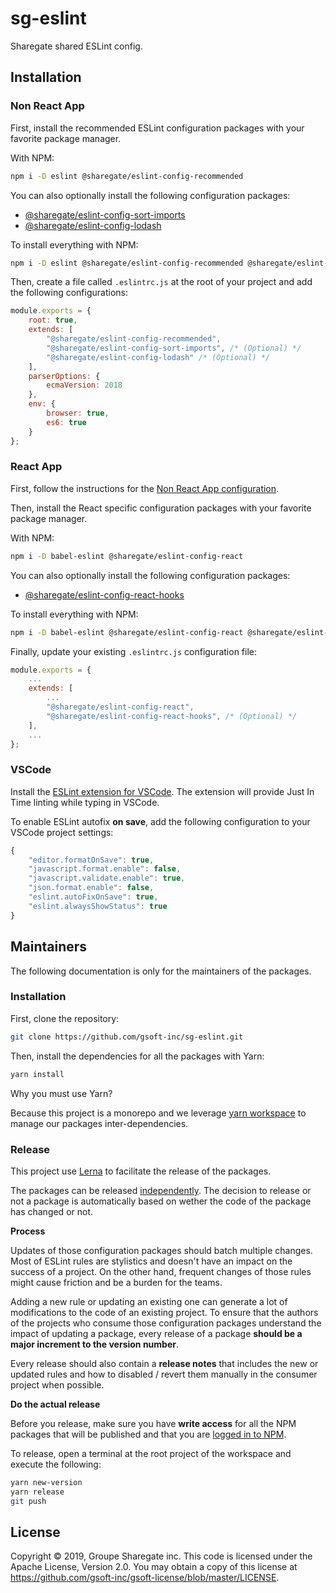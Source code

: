 # sg-eslint

Sharegate shared ESLint config.

## Installation

### Non React App

First, install the recommended ESLint configuration packages with your favorite package manager.

With NPM:

```bash
npm i -D eslint @sharegate/eslint-config-recommended
```

You can also optionally install the following configuration packages:

- [@sharegate/eslint-config-sort-imports](https://github.com/gsoft-inc/sg-eslint/tree/master/packages/sort-imports)
- [@sharegate/eslint-config-lodash](https://github.com/gsoft-inc/sg-eslint/tree/master/packages/lodash)

To install everything with NPM:

```bash
npm i -D eslint @sharegate/eslint-config-recommended @sharegate/eslint-config-sort-imports @sharegate/eslint-config-lodash
```

Then, create a file called `.eslintrc.js` at the root of your project and add the following configurations:

```javascript
module.exports = {
    root: true,
    extends: [
        "@sharegate/eslint-config-recommended",
        "@sharegate/eslint-config-sort-imports", /* (Optional) */
        "@sharegate/eslint-config-lodash" /* (Optional) */
    ],
    parserOptions: {
        ecmaVersion: 2018
    },
    env: {
        browser: true,
        es6: true
    }
};
```

### React App

First, follow the instructions for the [Non React App configuration](https://github.com/gsoft-inc/sg-eslint/blob/master/README.md#non-react-app).

Then, install the React specific configuration packages with your favorite package manager.

With NPM:

```bash
npm i -D babel-eslint @sharegate/eslint-config-react
```

You can also optionally install the following configuration packages:

- [@sharegate/eslint-config-react-hooks](https://github.com/gsoft-inc/sg-eslint/tree/master/packages/react-hooks)

To install everything with NPM:

```bash
npm i -D babel-eslint @sharegate/eslint-config-react @sharegate/eslint-config-react-hooks
```

Finally, update your existing `.eslintrc.js` configuration file:

```javascript
module.exports = {
    ...
    extends: [
        ...
        "@sharegate/eslint-config-react",
        "@sharegate/eslint-config-react-hooks", /* (Optional) */
    ],
    ...
};
```

### VSCode

Install the [ESLint extension for VSCode](https://marketplace.visualstudio.com/items?itemName=dbaeumer.vscode-eslint). The extension will provide Just In Time linting while typing in VSCode.

To enable ESLint autofix **on save**, add the following configuration to your VSCode project settings:

```javascript
{
    "editor.formatOnSave": true,
    "javascript.format.enable": false,
    "javascript.validate.enable": true,
    "json.format.enable": false,
    "eslint.autoFixOnSave": true,
    "eslint.alwaysShowStatus": true
}
```

## Maintainers

The following documentation is only for the maintainers of the packages.

### Installation

First, clone the repository:

```bash
git clone https://github.com/gsoft-inc/sg-eslint.git
```

Then, install the dependencies for all the packages with Yarn:

```bash
yarn install
```

Why you must use Yarn?

Because this project is a monorepo and we leverage [yarn workspace](https://yarnpkg.com/lang/en/docs/workspaces) to manage our packages inter-dependencies.

### Release

This project use [Lerna](https://github.com/lerna/lerna) to facilitate the release of the packages.

The packages can be released [independently](https://github.com/lerna/lerna#independent-mode). The decision to release or not a package is automatically based on wether the code of the package has changed or not.

**Process**

Updates of those configuration packages should batch multiple changes. Most of ESLint rules are stylistics and doesn't have an impact on the success of a project. On the other hand, frequent changes of those rules might cause friction and be a burden for the teams.

Adding a new rule or updating an existing one can generate a lot of modifications to the code of an existing project. To ensure that the authors of the projects who consume those configuration packages understand the impact of updating a package, every release of a package **should be a major increment to the version number**.

Every release should also contain a **release notes** that includes the new or updated rules and how to disabled / revert them manually in the consumer project when possible.

**Do the actual release**

Before you release, make sure you have **write access** for all the NPM packages that will be published and that you are [logged in to NPM](https://docs.npmjs.com/logging-in-to-an-npm-enterprise-registry-from-the-command-line).

To release, open a terminal at the root project of the workspace and execute the following:

```bash
yarn new-version
yarn release
git push
```

## License

Copyright © 2019, Groupe Sharegate inc. This code is licensed under the Apache License, Version 2.0. You may obtain a copy of this license at https://github.com/gsoft-inc/gsoft-license/blob/master/LICENSE.
